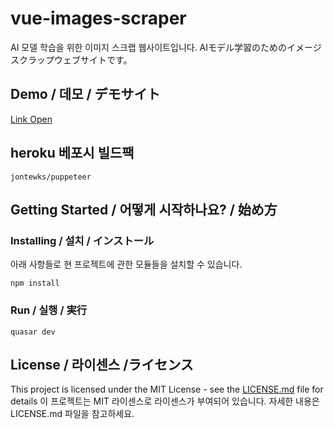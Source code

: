 # vue-images-scraper

AI 모델 학습을 위한 이미지 스크랩 웹사이트입니다. 
AIモデル学習のためのイメージスクラップウェブサイトです。
## Demo / 데모 / デモサイト

[Link Open](https://vue-images-screapper.netlify.app/)

## heroku 베포시 빌드팩
```
jontewks/puppeteer
```

## Getting Started / 어떻게 시작하나요? / 始め方

### Installing / 설치 / インストール

아래 사항들로 현 프로젝트에 관한 모듈들을 설치할 수 있습니다.

```
npm install
```

### Run / 실행 / 実行

```
quasar dev
```

## License / 라이센스 /ライセンス

This project is licensed under the MIT License - see the [LICENSE.md](https://gist.github.com/PurpleBooth/LICENSE.md) file for details
이 프로젝트는 MIT 라이센스로 라이센스가 부여되어 있습니다. 자세한 내용은 LICENSE.md 파일을 참고하세요.
